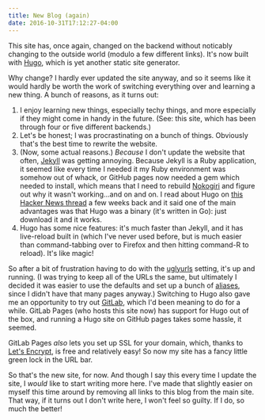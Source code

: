 ```yaml
---
title: New Blog (again)
date: 2016-10-31T17:12:27-04:00
---
```


This site has, once again, changed on the backend without noticably changing
to the outside world (modulo a few different links). It's now built with
[Hugo](//gohugo.io), which is yet another static site generator.

Why change? I hardly ever updated the site anyway, and so it seems like it
would hardly be worth the work of switching everything over and learning a new
thing. A bunch of reasons, as it turns out:

<!--more-->

1. I enjoy learning new things, especially techy things, and more especially
   if they might come in handy in the future. (See: this site, which has been
   through four or five different backends.)
2. Let's be honest; I was procrastinating on a bunch of things. Obviously
   that's the best time to rewrite the website.
3. (Now, some actual reasons.) *Because* I don't update the website that
   often, [Jekyll](//jekyllrb.com/) was getting annoying. Because Jekyll is a
   Ruby application, it seemed like every time I needed it my Ruby environment
   was somehow out of whack, or GitHub pages now needed a gem which needed to
   install, which means that I need to rebuild
   [Nokogiri](http://www.nokogiri.org/) and figure out why it wasn't
   working...and on and on. I read about Hugo on
   [this Hacker News thread](https://news.ycombinator.com/item?id=12672394) a
   few weeks back and it said one of the main advantages was that Hugo was a
   binary (it's written in Go): just download it and it works.
4. Hugo has some nice features: it's much faster than Jekyll, and it has
   live-reload built in (which I've never used before, but is much easier than
   command-tabbing over to Firefox and then hitting command-R to reload). It's like
   magic!

So after a bit of frustration having to do with the
[uglyurls](https://gohugo.io/extras/urls#pretty-urls) setting, it's up and
running. (I was trying to keep all of the URLs the same, but ultimately I
decided it was easier to use the defaults and set up a bunch of
[aliases](https://gohugo.io/extras/aliases/), since I didn't have that many
pages anyway.) Switching to Hugo also gave me an opportunity to try out
[GitLab](//gitlab.com), which I'd been meaning to do for a while. GitLab Pages
(who hosts this site now) has support for Hugo out of the box, and running a
Hugo site on GitHub pages takes some hassle, it seemed.

GitLab Pages *also* lets you set up SSL for your domain, which, thanks to
[Let's Encrypt](https://letsencrypt.org/), is free and relatively easy! So now
my site has a fancy little green lock in the URL bar.

So that's the new site, for now. And though I say this every time I update the
site, I *would* like to start writing more here. I've made that slightly
easier on myself this time around by removing all links to this blog from the
main site. That way, if it turns out I don't write here, I won't feel so
guilty. If I do, so much the better!

